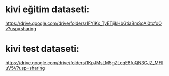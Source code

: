 # kivi eğitim dataseti:

https://drive.google.com/drive/folders/1FYlKx_TyETijkHbGtiaBmSoAi0tcfoOv?usp=sharing

# kivi test dataseti:

https://drive.google.com/drive/folders/1KpJMsLM5gZLeqE8fuQN3CJZ_MFlluV5V?usp=sharing
